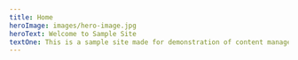 ```yaml
---
title: Home
heroImage: images/hero-image.jpg
heroText: Welcome to Sample Site
textOne: This is a sample site made for demonstration of content management system
---
```


